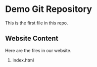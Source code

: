 # Demo Git Repository

This is the first file in this repo.

## Website Content

Here are the files in our website.

1. Index.html
